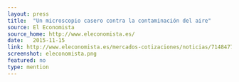 ```yaml
---
layout: press
title:  "Un microscopio casero contra la contaminación del aire"
source: El Economista
source_home: http://www.eleconomista.es/
date:   2015-11-15
link: http://www.eleconomista.es/mercados-cotizaciones/noticias/7148477/11/15/Un-microscopio-casero-contra-la-contaminacion-del-aire.html
screenshot: eleconomista.png
featured: no
type: mention
---
```


